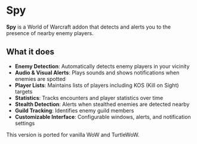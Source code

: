 # Spy

**Spy** is a World of Warcraft addon that detects and alerts you to the presence of nearby enemy players.

## What it does

- **Enemy Detection**: Automatically detects enemy players in your vicinity
- **Audio & Visual Alerts**: Plays sounds and shows notifications when enemies are spotted
- **Player Lists**: Maintains lists of players including KOS (Kill on Sight) targets
- **Statistics**: Tracks encounters and player statistics over time
- **Stealth Detection**: Alerts when stealthed enemies are detected nearby
- **Guild Tracking**: Identifies enemy guild members
- **Customizable Interface**: Configurable windows, alerts, and notification settings

This version is ported for vanilla WoW and TurtleWoW.
